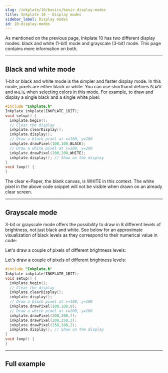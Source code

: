 ```yaml
---
slug: /inkplate/10/basics/basic-display-modes
title: Inkplate 10 – Display modes
sidebar_label: Display modes
id: 10-display-modes
---
```


As mentioned on the previous page, Inkplate 10 has two different display modes: black and white (1-bit) mode and grayscale (3-bit) mode. This page contains more information on both.

---

## Black and white mode

1-bit or black and white mode is the simpler and faster display mode. In this mode, pixels are either black or white. You can use shorthand defines `BLACK` and `WHITE` when selecting colors in this mode. For example, to draw and display a single black and a single white pixel:

```cpp
#include "Inkplate.h"
Inkplate inkplate(INKPLATE_1BIT);
void setup() {
  inkplate.begin();
  // Clear the display
  inkplate.clearDisplay();
  inkplate.display();
  // Draw a black pixel at x=100, y=100
  inkplate.drawPixel(100,100,BLACK);
  // Draw a white pixel at x=200, y=200
  inkplate.drawPixel(200,200,WHITE);
  inkplate.display(); // Show on the display
}
void loop() {
}
```

<InfoBox>The clear e-Paper, the blank canvas, is WHITE in this context. The white pixel in the above code snippet will not be visible when drawn on an already clear screen.</InfoBox>

---

## Grayscale mode

3-bit or grayscale mode offers the possibility to draw in 8 different levels of brightness, not just black and white. See below for an approximate visualization of black levels as they correspond to their numerical value in code:

<CenteredImage src="/img/inkplate10/grayscale.png" alt="3bit grayscale" caption="Black levels in 3-bit mode" width="450px" />

Let's draw a couple of pixels of different brightness levels:

Let's draw a couple of pixels of different brightness levels:

```cpp
#include "Inkplate.h"
Inkplate inkplate(INKPLATE_1BIT);
void setup() {
  inkplate.begin();
  // Clear the display
  inkplate.clearDisplay();
  inkplate.display();
  // Draw a black pixel at x=100, y=100
  inkplate.drawPixel(100,100,0);
  // Draw a white pixel at x=200, y=200
  inkplate.drawPixel(200,200,7);
  inkplate.drawPixel(200,250,3);
  inkplate.drawPixel(250,200,2);
  inkplate.display(); // Show on the display
}
void loop() {
}
```
---

## Full example

<QuickLink 
  title="Inkplate10_Black_And_White.ino" 
  description="Full example using black and white display mode on Inkplate 10." 
  url="https://github.com/SolderedElectronics/Inkplate-Arduino-library/blob/dev/examples/Inkplate10/Basic/Inkplate10_Black_And_White/Inkplate10_Black_And_White.ino" 
/>

<QuickLink 
  title="Inkplate10_Grayscale.ino" 
  description="Full example using grayscale display mode on Inkplate 10." 
  url="https://github.com/SolderedElectronics/Inkplate-Arduino-library/blob/dev/examples/Inkplate10/Basic/Inkplate10_Grayscale/Inkplate10_Grayscale.ino" 
/>